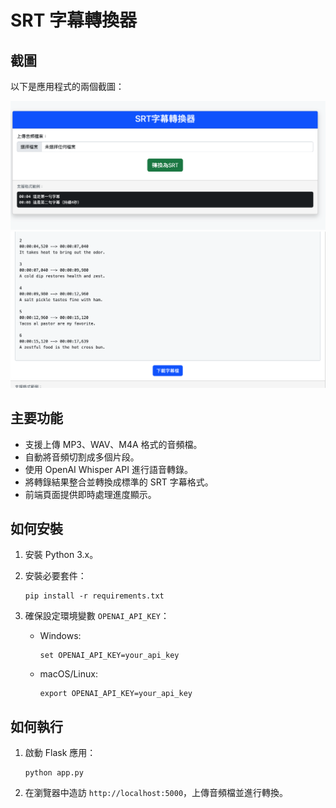 # SRT 字幕轉換器

## 截圖

以下是應用程式的兩個截圖：

![上傳音頻檔](img/img1.png)
![轉換進度](img/img2.png)

## 主要功能

- 支援上傳 MP3、WAV、M4A 格式的音頻檔。
- 自動將音頻切割成多個片段。
- 使用 OpenAI Whisper API 進行語音轉錄。
- 將轉錄結果整合並轉換成標準的 SRT 字幕格式。
- 前端頁面提供即時處理進度顯示。

## 如何安裝

1. 安裝 Python 3.x。
2. 安裝必要套件：

   ```
   pip install -r requirements.txt
   ```

3. 確保設定環境變數 `OPENAI_API_KEY`：
   - Windows:

     ```
     set OPENAI_API_KEY=your_api_key
     ```

   - macOS/Linux:

     ```
     export OPENAI_API_KEY=your_api_key
     ```

## 如何執行

1. 啟動 Flask 應用：

   ```
   python app.py
   ```

2. 在瀏覽器中造訪 `http://localhost:5000`，上傳音頻檔並進行轉換。
